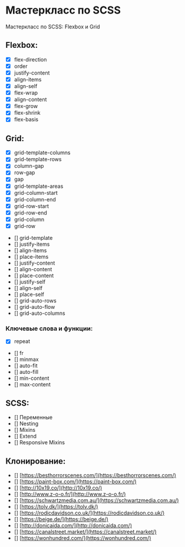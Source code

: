 # Мастеркласс по SCSS

Мастеркласс по SCSS: Flexbox и Grid

## Flexbox:

- [x] flex-direction
- [x] order
- [x] justify-content
- [x] align-items
- [x] align-self
- [x] flex-wrap
- [x] align-content
- [x] flex-grow
- [x] flex-shrink
- [x] flex-basis

## Grid:

- [x] grid-template-columns
- [x] grid-template-rows
- [x] column-gap
- [x] row-gap
- [x] gap
- [x] grid-template-areas
- [x] grid-column-start
- [x] grid-column-end
- [x] grid-row-start
- [x] grid-row-end
- [x] grid-column
- [x] grid-row
- [] grid-template
- [] justify-items
- [] align-items
- [] place-items
- [] justify-content
- [] align-content
- [] place-content
- [] justify-self
- [] align-self
- [] place-self
- [] grid-auto-rows
- [] grid-auto-flow
- [] grid-auto-columns

### Ключевые слова и функции:

- [x] repeat
- [] fr
- [] minmax
- [] auto-fit
- [] auto-fill
- [] min-content
- [] max-content

## SCSS:

- [] Переменные
- [] Nesting
- [] Mixins
- [] Extend
- [] Responsive Mixins

## Клонирование:

- [] [https://besthorrorscenes.com/](https://besthorrorscenes.com/)
- [] [https://paint-box.com/](https://paint-box.com/)
- [] [http://10x19.co/](http://10x19.co/)
- [] [http://www.z-o-o.fr/](http://www.z-o-o.fr/)
- [] [https://schwartzmedia.com.au/](https://schwartzmedia.com.au/)
- [] [https://tolv.dk/](https://tolv.dk/)
- [] [https://rodicdavidson.co.uk/](https://rodicdavidson.co.uk/)
- [] [https://beige.de/](https://beige.de/)
- [] [http://donicaida.com/](http://donicaida.com/)
- [] [https://canalstreet.market/](https://canalstreet.market/)
- [] [https://wonhundred.com/](https://wonhundred.com/)